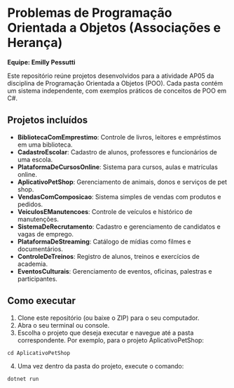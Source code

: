 # Problemas de Programação Orientada a Objetos (Associações e Herança)
**Equipe: Emilly Pessutti**

Este repositório reúne projetos desenvolvidos para a atividade AP05 da disciplina de Programação Orientada a Objetos (POO). Cada pasta contém um sistema independente, com exemplos práticos de conceitos de POO em C#.

## Projetos incluídos

- **BibliotecaComEmprestimo**: Controle de livros, leitores e empréstimos em uma biblioteca.
- **CadastroEscolar**: Cadastro de alunos, professores e funcionários de uma escola.
- **PlataformaDeCursosOnline**: Sistema para cursos, aulas e matrículas online.
- **AplicativoPetShop**: Gerenciamento de animais, donos e serviços de pet shop.
- **VendasComComposicao**: Sistema simples de vendas com produtos e pedidos.
- **VeiculosEManutencoes**: Controle de veículos e histórico de manutenções.
- **SistemaDeRecrutamento**: Cadastro e gerenciamento de candidatos e vagas de emprego.
- **PlataformaDeStreaming**: Catálogo de mídias como filmes e documentários.
- **ControleDeTreinos**: Registro de alunos, treinos e exercícios de academia.
- **EventosCulturais**: Gerenciamento de eventos, oficinas, palestras e participantes.

## Como executar

1. Clone este repositório (ou baixe o ZIP) para o seu computador.
2. Abra o seu terminal ou console.
3. Escolha o projeto que deseja executar e navegue até a pasta correspondente. Por exemplo, para o projeto AplicativoPetShop:
```
cd AplicativoPetShop
```
4. Uma vez dentro da pasta do projeto, execute o comando:
```
dotnet run
```
